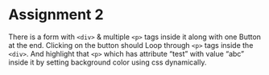 # Assignment 2
There is a form with ```<div>``` & multiple ```<p>``` tags inside it along with one Button at the end. 
Clicking on the button should Loop through ```<p>``` tags inside the ```<div>```.
And highlight that ```<p>``` which has attribute “test” with value “abc” inside it by setting background color using css dynamically.
